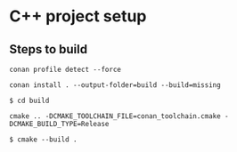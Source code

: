 # C++ project setup

## Steps to build
```
conan profile detect --force
```

```
conan install . --output-folder=build --build=missing
```

```
$ cd build
```

```
cmake .. -DCMAKE_TOOLCHAIN_FILE=conan_toolchain.cmake -DCMAKE_BUILD_TYPE=Release
```

```
$ cmake --build .
```

